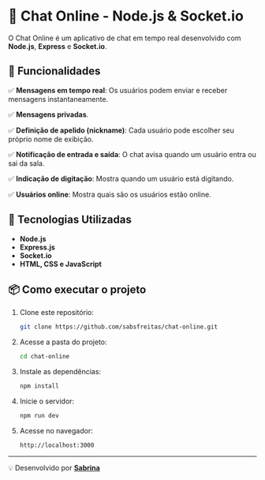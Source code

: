 # 📌 Chat Online - Node.js & Socket.io

O Chat Online é um aplicativo de chat em tempo real desenvolvido com **Node.js**, **Express** e **Socket.io**.

## 📜 Funcionalidades

✅ **Mensagens em tempo real**: Os usuários podem enviar e receber mensagens instantaneamente.

✅ **Mensagens privadas**.

✅ **Definição de apelido (nickname)**: Cada usuário pode escolher seu próprio nome de exibição.

✅ **Notificação de entrada e saída**: O chat avisa quando um usuário entra ou sai da sala.

✅ **Indicação de digitação**: Mostra quando um usuário está digitando.

✅ **Usuários online**: Mostra quais são os usuários estão online.

## 🚀 Tecnologias Utilizadas

- **Node.js**
- **Express.js**
- **Socket.io**
- **HTML, CSS e JavaScript**

## 📦 Como executar o projeto

1. Clone este repositório:
   ```sh
   git clone https://github.com/sabsfreitas/chat-online.git
   ```

2. Acesse a pasta do projeto:
   ```sh
   cd chat-online
   ```

3. Instale as dependências:
   ```sh
   npm install
   ```

4. Inicie o servidor:
   ```sh
   npm run dev
   ```

5. Acesse no navegador:
   ```sh
   http://localhost:3000
   ```


---

💡 Desenvolvido por **[Sabrina](https://github.com/sabsfreitas)**
